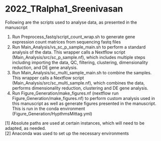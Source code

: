 # 2022_TRalpha1_Sreenivasan
Following are the scripts used to analyse data, as presented in the manuscript

1. Run Preprocess_fastq/script_count_wrap.sh to generate gene expression count matrices from sequencing fastq files
2. Run Main_Analysis/vs_sc_p_sample_main.sh to perform a standard analysis of the data. This wrapper calls a Nextflow script (Main_Analysis/src/sc_p_sample.nf), which includes multiple steps including importing the data, QC, filtering, clustering, dimensionality reduction, and DE gene analysis.
3. Run Main_Analysis/sc_multi_sample_main.sh to combine the samples. This wrapper calls a Nextflow script (Main_Analysis/src/sc_multi_sample.nf), which combines the data, performs dimensionality reduction, clustering and DE gene analysis.
4. Run Figure_Generation/make_figures.nf (nextflow run Figure_Generation/make_figures.nf) to perform custom analysis used in this manuscript as well as generate figures presented in the manuscript. This is run in the conda environment (Figure_Generation/HypthmsMittag.yml)


[1] Absolute paths are used at certain instances, which will need to be adapted, as needed.  
[2] Anaconda was used to set up the necessary environments
